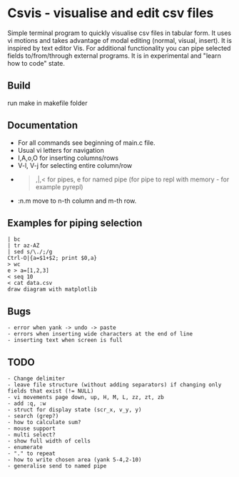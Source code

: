 # Csvis - visualise and edit csv files

Simple terminal program to quickly visualise csv files in tabular form.
It uses vi motions and takes advantage of modal editing (normal, visual, insert).
It is inspired by text editor Vis.
For additional functionality you can pipe selected fields to/from/through external programs.
It is in experimental and "learn how to code" state.

## Build

run make in makefile folder

## Documentation

- For all commands see beginning of main.c file.
- Usual vi letters for navigation
- I,A,o,O for inserting columns/rows
- V-l, V-j for selecting entire column/row
- >,|,< for pipes, e for named pipe (for pipe to repl with memory - for example pyrepl)
- :n.m move to n-th column and m-th row.
    
## Examples for piping selection
    | bc
    | tr az-AZ
    | sed s/\./;/g
    Ctrl-O|{a=$1+$2; print $0,a}
    > wc
    e > a=[1,2,3]
    < seq 10
    < cat data.csv
    draw diagram with matplotlib

## Bugs
    - error when yank -> undo -> paste
    - errors when inserting wide characters at the end of line
    - inserting text when screen is full

## TODO
    - Change delimiter
    - leave file structure (without adding separators) if changing only fields that exist (!= NULL)
    - vi movements page down, up, H, M, L, zz, zt, zb
    - add :q, :w
    - struct for display state (scr_x, v_y, y)
    - search (grep?)
    - how to calculate sum?
    - mouse support
    - multi select?
    - show full width of cells
    - enumerate
    - "." to repeat
    - how to write chosen area (yank 5-4,2-10)
    - generalise send to named pipe
